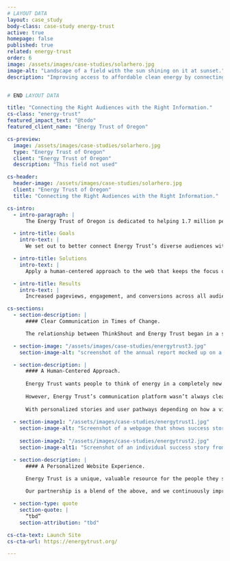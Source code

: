 ```yaml
---
# LAYOUT DATA
layout: case_study
body-class: case-study energy-trust
active: true
homepage: false
published: true
related: energy-trust
order: 6
image: /assets/images/case-studies/solarhero.jpg
image-alt: "Landscape of a field with the sun shining on it at sunset."
description: "Improving access to affordable clean energy by connecting the right audiences with the right information and incentives at the right time."


# END LAYOUT DATA

title: "Connecting the Right Audiences with the Right Information."
cs-class: "energy-trust"
featured_impact_text: "@todo"
featured_client_name: "Energy Trust of Oregon"

cs-preview:
  image: /assets/images/case-studies/solarhero.jpg
  type: "Energy Trust of Oregon"
  client: "Energy Trust of Oregon"
  description: "This field not used"

cs-header:
  header-image: /assets/images/case-studies/solarhero.jpg
  client: "Energy Trust of Oregon"
  title: "Connecting the Right Audiences with the Right Information."

cs-intro:
  - intro-paragraph: |
      The Energy Trust of Oregon is dedicated to helping 1.7 million people in Oregon and Southwest Washington save energy and generate renewable power. Whether it’s a small home improvement project for residents, a modest upgrade to a small business, or a large capital investment for a corporation, Energy Trust makes cleaner energy accessible to everyone and helps grow the clean energy economy.

  - intro-title: Goals
    intro-text: |
      We set out to better connect Energy Trust’s diverse audiences with the very critical but very overwhelming amount of information, incentives, and content about energy-saving opportunities.

  - intro-title: Solutions
    intro-text: |
      Apply a human-centered approach to the web that keeps the focus on the communities Energy Trust serves, optimizing campaigns, infographics, and annual reports for target audiences.

  - intro-title: Results
    intro-text: |
      Increased pageviews, engagement, and conversions across all audience segments.

cs-sections:
  - section-description: |
      #### Clear Communication in Times of Change. 

      The relationship between ThinkShout and Energy Trust began in a support capacity, rather than a website redesign as so many ThinkShout clients do. Our partnership was originally focused on technical support, but grew over time to include robust strategic services. We have touched on every element of Energy Trust communications —  from redesigning the annual report (digital and print) integrated campaigns and email templates, to helping site visitors find a contractor and the organization test various content updates.

  - section-image: "/assets/images/case-studies/energytrust3.jpg"
    section-image-alt: "screenshot of the annual report mocked up on a tablet. The screenshot is a grid of altering images of people, and text call outs."

  - section-description: |
      #### A Human-Centered Approach.
      
      Energy Trust wants people to think of energy in a completely new way —  not as some generic expense you face once per billing cycle, but as a critical resource and unique opportunity for every individual across the region to lead. 
      
      However, Energy Trust’s communication platform wasn’t always clear or resonant with its three large audience segments: residential, small business, and large-scale corporations. Energy-insider jargon was common, while individual impact — and the potential of that — was often missing. We helped overcome this challenge time and again by guiding content development through the lens of audience identities that Energy Trust serves, and  weaving success stories into the site.
      
      With personalized stories and user pathways depending on how a visitor identifies — which might be as renter, homeowner, grocery store owner, apartment developer, manufacturer, or large scale agriculture — we helped make it possible for more people to understand, utilize, and benefit from Energy Trust’s work, and jumpstart them on their own energy saving journey. 
      
  - section-image1: "/assets/images/case-studies/energytrust1.jpg"
    section-image-alt: "Screenshot of a webpage that shows success stories of an Energy Trust customer on a laptop, and the 'which business are you?' page viewd on a mobile device."
    
    section-image2: "/assets/images/case-studies/energytrust2.jpg"
    section-image-alt1: "Screenshot of an individual success story from Energy Trust viewed on a laptop. This is of a garden nursery the used Energy Trust to save energy, with a photo of the main garden facility, and two employees below."

  - section-description: |
      #### A Personalized Website Experience.

      Energy Trust is a unique, valuable resource for the people they serve,and our job is to make sure folks understand how they can take advantage of the many incentives and opportunities available to them. Solving this communications challenge in a time of increased demands on time and attention takes a strategic focus on what stories to tell, what channels to use, and how to measure success. 
      
      Our partnership is a blend of the above, and we continuously improve the communication platform to help our partners at Energy Trust serve every single energy customer in the region. The result is a website that not only highlights facts and figures (like important energy savings goals and economic impact numbers), but also lets people know what Energy Trust can do for them in a way that is personalized and achievable.

  - section-type: quote
    section-quote: |
      “tbd”
    section-attribution: "tbd"

cs-cta-text: Launch Site
cs-cta-url: https://energytrust.org/

---
```

